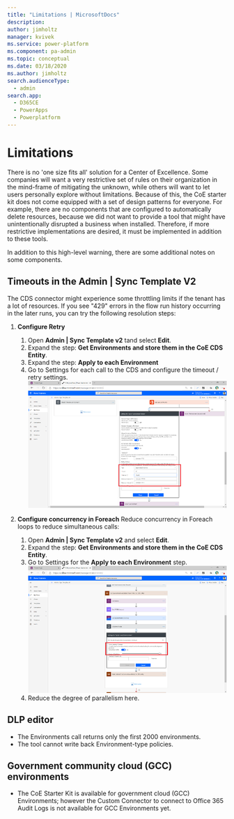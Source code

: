 ```yaml
---
title: "Limitations | MicrosoftDocs"
description: 
author: jimholtz
manager: kvivek
ms.service: power-platform
ms.component: pa-admin
ms.topic: conceptual
ms.date: 03/18/2020
ms.author: jimholtz
search.audienceType: 
  - admin
search.app: 
  - D365CE
  - PowerApps
  - Powerplatform
---
```

# Limitations

There is no 'one size fits all' solution for a Center of Excellence. Some
companies will want a very restrictive set of rules on their organization in the
mind-frame of mitigating the unknown, while others will want to let users
personally explore without limitations. Because of this, the CoE starter kit
does not come equipped with a set of design patterns for everyone. For example,
there are no components that are configured to automatically delete resources,
because we did not want to provide a tool that might have unintentionally
disrupted a business when installed. Therefore, if more restrictive
implementations are desired, it must be implemented in addition to these tools.

In addition to this high-level warning, there are some additional notes on some
components.

## Timeouts in the Admin | Sync Template V2

The CDS connector might experience some throttling limits if the tenant has a lot of resources. If you see "429" errors in the flow run history occurring in the later runs, you can try the following resolution steps:

1. **Configure Retry**
    1. Open **Admin \| Sync Template v2** tand select **Edit**.
    1. Expand the step: **Get Environments and store them in the CoE CDS Entity**.
    1. Expand the step: **Apply to each Environment**
    1. Go to Settings for each call to the CDS and configure the timeout / retry settings. <br> ![Configure retry policy](media/coe72.png)

1. **Configure concurrency in Foreach**
    Reduce concurrency in Foreach loops to reduce simultaneous calls:
    1. Open **Admin \| Sync Template v2** and select **Edit**.
    1. Expand the step: **Get Environments and store them in the CoE CDS Entity**.
    1. Go to Settings for the **Apply to each Environment** step. <br>![Configure concurrency in Foreach](media/coe73.png)
    1. Reduce the degree of parallelism here.

## DLP editor

- The Environments call returns only the first 2000 environments.
- The tool cannot write back Environment-type policies.

## Government community cloud (GCC) environments

- The CoE Starter Kit is available for government cloud (GCC) Environments; however the Custom Connector to connect to Office 365 Audit Logs is not available for GCC Environments yet.
